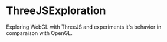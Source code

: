 # ThreeJSExploration

Exploring WebGL with ThreeJS and experiments it's behavior in comparaison with OpenGL. 
